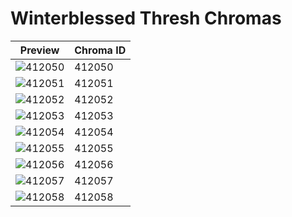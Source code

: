 # Winterblessed Thresh Chromas

| Preview | Chroma ID |
|---------|-----------|
| ![412050](https://raw.communitydragon.org/latest/plugins/rcp-be-lol-game-data/global/default/v1/champion-chroma-images/412/412050.png) | 412050 |
| ![412051](https://raw.communitydragon.org/latest/plugins/rcp-be-lol-game-data/global/default/v1/champion-chroma-images/412/412051.png) | 412051 |
| ![412052](https://raw.communitydragon.org/latest/plugins/rcp-be-lol-game-data/global/default/v1/champion-chroma-images/412/412052.png) | 412052 |
| ![412053](https://raw.communitydragon.org/latest/plugins/rcp-be-lol-game-data/global/default/v1/champion-chroma-images/412/412053.png) | 412053 |
| ![412054](https://raw.communitydragon.org/latest/plugins/rcp-be-lol-game-data/global/default/v1/champion-chroma-images/412/412054.png) | 412054 |
| ![412055](https://raw.communitydragon.org/latest/plugins/rcp-be-lol-game-data/global/default/v1/champion-chroma-images/412/412055.png) | 412055 |
| ![412056](https://raw.communitydragon.org/latest/plugins/rcp-be-lol-game-data/global/default/v1/champion-chroma-images/412/412056.png) | 412056 |
| ![412057](https://raw.communitydragon.org/latest/plugins/rcp-be-lol-game-data/global/default/v1/champion-chroma-images/412/412057.png) | 412057 |
| ![412058](https://raw.communitydragon.org/latest/plugins/rcp-be-lol-game-data/global/default/v1/champion-chroma-images/412/412058.png) | 412058 |
